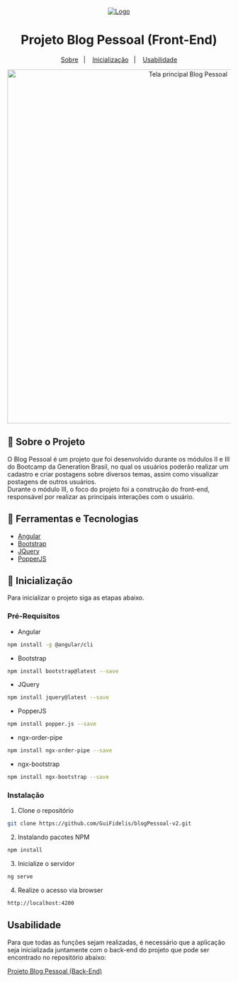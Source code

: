 <!-- PROJECT LOGO -->
<br />
<p align="center">
  <a href="https://brazil.generation.org/">
    <img src="https://i.imgur.com/a7DquFK.png" alt="Logo" >
  </a>
</p>
  <h1 align="center">Projeto Blog Pessoal (Front-End)</h1>
  <p align="center">
  <a href="#-sobre-o-projeto">Sobre</a>&nbsp;&nbsp;&nbsp;|&nbsp;&nbsp;&nbsp;
  <a href="#-inicialização">Inicialização</a>&nbsp;&nbsp;&nbsp;|&nbsp;&nbsp;&nbsp;
  <a href="#-usabilidade">Usabilidade</a>
</p>

<p align="center">
 <img align=center src="https://i.imgur.com/ZaS7poz.jpg" alt="Tela principal Blog Pessoal" width="800">
</p>
 



<!-- ABOUT THE PROJECT -->
## 📖 Sobre o Projeto

<p>O Blog Pessoal é um projeto que foi desenvolvido durante os módulos II e III do Bootcamp da Generation Brasil, no qual os usuários poderão realizar um cadastro e criar postagens sobre diversos temas, assim como visualizar postagens de outros usuários.
<br />
Durante o módulo III, o foco do projeto foi a construção do front-end, responsável por realizar as principais interações com o usuário.</p>


## 🚀 Ferramentas e Tecnologias

* [Angular](https://angular.io/)
* [Bootstrap](https://getbootstrap.com)
* [JQuery](https://jquery.com/)
* [PopperJS](https://popper.js.org/)


<!-- GETTING STARTED -->
## 🔧 Inicialização

Para inicializar o projeto siga as etapas abaixo.

### Pré-Requisitos

* Angular
```sh
npm install -g @angular/cli
```
* Bootstrap
```sh
npm install bootstrap@latest --save
```
* JQuery
```sh
npm install jquery@latest --save
```
* PopperJS
```sh
npm install popper.js --save
```
* ngx-order-pipe
```sh
npm install ngx-order-pipe --save
```
* ngx-bootstrap
```sh
npm install ngx-bootstrap --save
```

### Instalação

1. Clone o repositório
```sh
git clone https://github.com/GuiFidelis/blogPessoal-v2.git
```
2. Instalando pacotes NPM
```sh
npm install
```
3. Inicialize o servidor
```sh
ng serve
```
4. Realize o acesso via browser
```sh
http://localhost:4200
```



<!-- USAGE EXAMPLES -->
## Usabilidade

Para que todas as funções sejam realizadas, é necessário que a aplicação seja inicializada juntamente com o back-end do projeto que pode ser encontrado no repositório abaixo:

[Projeto Blog Pessoal (Back-End)](https://github.com/GuiFidelis/blogPessoal)


<!-- CONTRIBUTING -->

<!-- LICENSE -->

<!-- CONTACT -->

